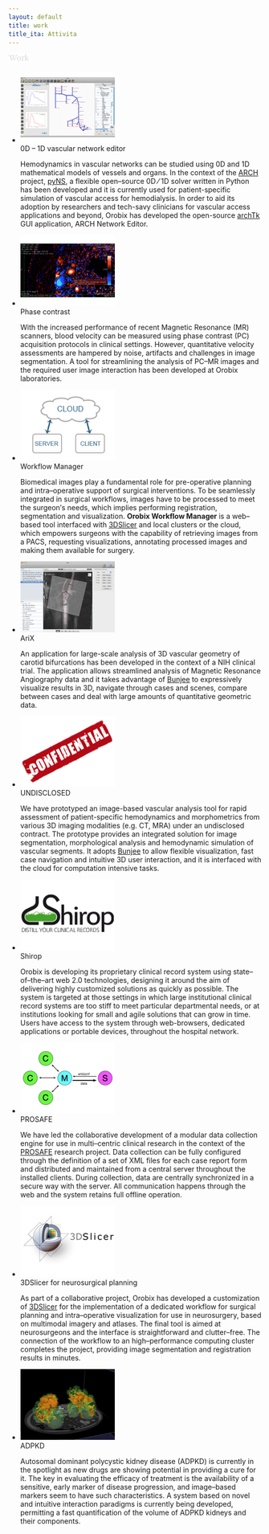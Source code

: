 ```yaml
---
layout: default
title: work
title_ita: Attivita
---
```


<div class="panel_title">
  <img src="/Media/work.png" alt="work" />
</div>

<div class="panel_line"></div>

<div class="boxcarousel" id="wrap">
			<ul id="mycarousel" class="jcarousel jcarousel-skin-tango">
                		        <li id="c1" class="content_item"><img src="/Media/arch.png" width="188" height="141" alt="0D &ndash; 1D vascular network editor" title="0D &ndash; 1D vascular network editor"/><div class="carousel_item_title">0D &ndash; 1D vascular network editor</div>	<p>Hemodynamics in vascular networks can be studied using 0D and 1D mathematical models of vessels and organs. In the context of the <a href="http://www.vph-arch.eu" style="text-decoration:underline" target="_blank">ARCH</a> project, <a href="http://archtk.github.com" style="text-decoration:underline" target="_blank">pyNS</a>, a flexible open&ndash;source 0D &frasl; 1D solver written in Python has been developed and it is currently used for patient-specific simulation of vascular access for hemodialysis. In order to aid its adoption by researchers and tech-savy clinicians for vascular access applications and beyond, Orobix has developed the open-source <a href="http://archtk.github.com" style="text-decoration:underline" target="_blank">archTk</a> <span class="caps">GUI</span> application, <span class="caps">ARCH</span> Network Editor.</p></li>
		        		        <li id="c2" class="content_item"><img src="/Media/phase_contrast.png" width="188" height="141" alt="Phase contrast" title="Phase contrast"/><div class="carousel_item_title">Phase contrast</div>	<p>With the increased performance of recent Magnetic Resonance (MR) scanners, blood velocity can be measured using phase contrast (PC) acquisition protocols in clinical settings. However, quantitative velocity assessments are hampered by noise, artifacts and challenges in image segmentation. A tool for streamlining the analysis of PC&ndash;MR images and the required user image interaction has been developed at Orobix laboratories.</p></li>
		        		        <li id="c3" class="content_item"><img src="/Media/workflow_manager.png" width="188" height="141" alt="Workflow Manager" title="Workflow Manager"/><div class="carousel_item_title">Workflow Manager</div>	<p>Biomedical images play a fundamental role for pre-operative planning and intra&ndash;operative support of surgical interventions. To be seamlessly integrated in surgical workflows, images have to be processed to meet the surgeon&prime;s needs, which implies performing registration, segmentation and visualization. <b>Orobix Workflow Manager</b> is a web&ndash;based tool interfaced with <a href="http://www.slicer.org" style="text-decoration:underline" target="_blank">3DSlicer</a> and local clusters or the cloud, which empowers surgeons with the capability of retrieving images from a <span class="caps">PACS</span>, requesting visualizations, annotating processed images and making them available for surgery.</p></li>
		        		        <li id="c4" class="content_item"><img src="/Media/vascular_geometry.png" width="188" height="141" alt="AriX" title="AriX"/><div class="carousel_item_title">AriX</div>	<p>An application for large-scale analysis of 3D vascular geometry of carotid bifurcations has been developed in the context of a <span class="caps">NIH</span> clinical trial. The application allows streamlined analysis of Magnetic Resonance Angiography data and it takes advantage of <a href="projects.html" style="text-decoration:underline">Bunjee</a> to expressively visualize results in 3D, navigate through cases and scenes, compare between cases and deal with large amounts of quantitative geometric data.</p></li>
		        		        <li id="c5" class="content_item"><img src="/Media/confidential.png" width="188" height="141" alt="UNDISCLOSED" title="UNDISCLOSED"/><div class="carousel_item_title">UNDISCLOSED</div>	<p>We have prototyped an image-based vascular analysis tool for rapid assessment of patient-specific hemodynamics and morphometrics from various 3D imaging modalities (e.g. CT, <span class="caps">MRA</span>) under an undisclosed contract. The prototype provides an integrated solution for image segmentation, morphological analysis and hemodynamic simulation of vascular segments. It adopts <a href="projects.html" style="text-decoration:underline">Bunjee</a> to allow flexible visualization, fast case navigation and intuitive 3D user interaction, and it is interfaced with the cloud for computation intensive tasks.</p></li>
		        		        <li id="c6" class="content_item"><a href="shirop/index.html"><img src="/Media/shirop.png" width="188" height="141" alt="Shirop" title="Shirop"/></a><div class="carousel_item_title">Shirop</div>	<p>Orobix is developing its proprietary clinical record system using state&ndash;of&ndash;the&ndash;art web 2.0 technologies, designing it around the aim of delivering highly customized solutions as quickly as possible. The system is targeted at those settings in which large institutional clinical record systems are too stiff to meet particular departmental needs, or at institutions looking for small and agile solutions that can grow in time. Users have access to the system through web-browsers, dedicated applications or portable devices, throughout the hospital network.</p></li>
		        		        <li id="c7" class="content_item"><img src="/Media/data_collection.png" width="188" height="141" alt="PROSAFE" title="PROSAFE"/><div class="carousel_item_title">PROSAFE</div>	<p>We have led the collaborative development of a modular data collection engine for use in multi&ndash;centric clinical research in the context of the <a href="http://www.giviti.marionegri.it/Prosafe.asp" style="text-decoration:underline" target="_blank">PROSAFE</a> research project. Data collection can be fully configured through the definition of a set of <span class="caps">XML</span> files for each case report form and distributed and maintained from a central server throughout the installed clients. During collection, data are centrally synchronized in a secure way with the server. All communication happens through the web and the system retains full offline operation.</p></li>
		        		        <li id="c8" class="content_item"><img src="/Media/3DSlicer.png" width="188" height="141" alt="3DSlicer for neurosurgical planning" title="3DSlicer for neurosurgical planning"/><div class="carousel_item_title">3DSlicer for neurosurgical planning</div>	<p>As part of a collaborative project, Orobix has developed a customization of <a href="http://www.slicer.org" style="text-decoration:underline" target="_blank">3DSlicer</a> for the implementation of a dedicated  workflow for surgical planning and intra&ndash;operative visualization for use in neurosurgery, based on multimodal imagery and atlases. The final tool is aimed at neurosurgeons and the interface is straightforward and clutter&ndash;free. The connection of the workflow to an high&ndash;performance computing cluster completes the project, providing image segmentation and registration results in minutes.</p></li>
		        		        <li id="c9" class="content_item"><img src="/Media/adpkd.png" width="188" height="141" alt="ADPKD" title="ADPKD"/><div class="carousel_item_title">ADPKD</div>	<p>Autosomal dominant polycystic kidney disease (<span class="caps">ADPKD</span>) is currently in the spotlight as new drugs are showing potential in providing a cure for it. The key in evaluating the efficacy of treatment is the availability of a sensitive, early marker of disease progression, and image&ndash;based markers seem to have such characteristics. A system based on novel and intuitive interaction paradigms is currently being developed, permitting a fast quantification of the volume of <span class="caps">ADPKD</span> kidneys and their components.</p></li>
		                    </ul>
		</div>
<div class="panel_whiteline"></div>